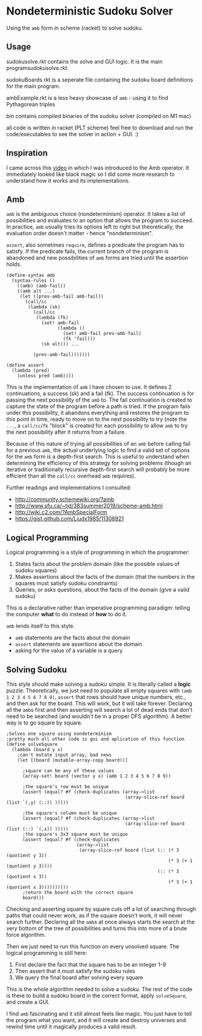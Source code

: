 # Nondeterministic Sudoku Solver
Using the `amb` form in scheme (racket) to solve sudoku.

## Usage
sudokusolve.rkt contains the solve and GUI logic. It is the main programsudokusolve.rkt.

sudokuBoards.rkt is a seperate file containing the sudoku board definitions for the main program.

ambExample.rkt is a less heavy showcase of `amb` - using it to find Pythagorean triples

bin contains compiled binaries of the sudoku solver (compiled on M1 mac)

all code is written in racket (PLT scheme)
feel free to download and run the code/executables to see the solver in action + GUI. :)

## Inspiration
I came across this [video](https://www.youtube.com/watch?v=iOJD7nd7cyY) in which I was introduced to the Amb operator. It immediately looked like black magic so I did some more research to understand how it works and its implementations.

## Amb
`amb` is the ambiguous choice (nondeterminism) operator. It takes a list of possibilities and evaluates to an option that allows the program to succeed. In practice, `amb` usually tries its options left to right but theoretically, the evaluation order doesn't matter - hence "nondeterminism".

`assert`, also sometimes `require`, defines a predicate the program has to satisfy. If the predicate fails, the current branch of the program is abandoned and new possibilities of `amb` forms are tried until the assertion holds.

```racket
(define-syntax amb
  (syntax-rules ()
    ((amb) (amb-fail))
    ((amb alt ...)
     (let ((prev-amb-fail amb-fail))
       (call/cc
        (lambda (sk)
          (call/cc
           (lambda (fk)
             (set! amb-fail
                   (lambda ()
                     (set! amb-fail prev-amb-fail)
                     (fk 'fail)))
             (sk alt))) ...

          (prev-amb-fail)))))))
          
(define assert
  (lambda (pred)
    (unless pred (amb))))
```
This is the implementation of `amb` I have chosen to use.
It defines 2 continuations, a success (sk) and a fail (fk). The success continuation is for passing the next possibility of the `amb` to. The fail continuation is created to capture the state of the program before a path is tried. If the program fails under this possibility, it abandons everything and restores the program to this point in time, ready to move on to the next possibility to try (note the `...`, a `call/cc`/`fk` "block" is created for each possibility to allow `amb` to try the next possibility after it returns from a failure.

Because of this nature of trying all possibilities of an `amb` before calling fail for a previous `amb`, the actual underlying logic to find a valid set of options for the `amb` form is a depth-first search. This is useful to understand when determining the efficiency of this strategy for solving problems (though an iterative or traditionally recursive depth-first search will probably be more efficient than all the `call/cc` overhead `amb` requires).

Further readings and implementations I consulted:
- http://community.schemewiki.org/?amb
- http://www.sfu.ca/~tjd/383summer2019/scheme-amb.html
- http://wiki.c2.com/?AmbSpecialForm
- https://gist.github.com/Liudx1985/11308921

## Logical Programming

Logical programming is a style of programming in which the programmer:
1. States facts about the problem domain (like the possible values of sudoku squares)
2. Makes assertions about the facts of the domain (that the numbers in the squares must satisfy sudoku constraints)
3. Queries, or asks questions, about the facts of the domain (give a valid sudoku)

This is a declarative rather than imperative programming paradigm: telling the computer **what** to do instead of **how** to do it.

`amb` lends itself to this style.
- `amb` statements are the facts about the domain
- `assert` statements are assertions about the domain
- asking for the value of a variable is a query

## Solving Sudoku

This style should make solving a sudoku simple. It is literally called a **logic** puzzle. Theoretically, we just need to populate all empty squares with `(amb 1 2 3 4 5 6 7 8 9)`, `assert` that rows should have unique numbers, etc., and then ask for the board. 
This will work, but it will take forever. Declaring all the `amb`s first and then asserting will search a lot of dead ends that don't need to be searched (and wouldn't be in a proper DFS algorithm). A better way is to go square by square.
```racket
;Solves one square using nondeterminism
;pretty much all other code is gui and aplication of this function
(define solveSquare
  (lambda (board y x)
    ;can't mutate input array, bad news
    (let [(board (mutable-array-copy board))]

      ;square can be any of these values
      (array-set! board (vector y x) (amb 1 2 3 4 5 6 7 8 9))

      ;the square's row must be unique
      (assert (equal? #f (check-duplicates (array->list
                                            (array-slice-ref board (list `(,y) (::)) )))))

      ;the square's column must be unique
      (assert (equal? #f (check-duplicates (array->list
                                            (array-slice-ref board (list (::) `(,x)) )))))
      ;the square's 3x3 square must be unique
      (assert (equal? #f (check-duplicates
                          (array->list
                           (array-slice-ref board (list (:: (* 3 (quotient y 3))
                                                            (* 3 (+ 1 (quotient y 3))))
                                                        (:: (* 3 (quotient x 3))
                                                            (* 3 (+ 1 (quotient x 3))))))))))
      ;return the board with the correct square
      board)))
```
Checking and asserting square by square cuts off a lot of searching through paths that could never work, as if the square doesn't work, it will never search further. Declaring all the `amb`s at once always starts the search at the very bottom of the tree of possibilities and turns this into more of a brute force algorithm.

Then we just need to run this function on every unsolved square. The logical programming is still here:
1. First declare the fact that the square has to be an integer 1-9
2. Then assert that it must satisfy the sudoku rules
3. We query the final board after solving every square

This is the whole algorithm needed to solve a sudoku. The rest of the code is there to build a sudoku board in the correct format, apply `solveSquare`, and create a GUI.

I find `amb` fascinating and it still almost feels like magic. You just have to tell the program what you want, and it will create and destroy universes and rewind time until it magically produces a valid result.

